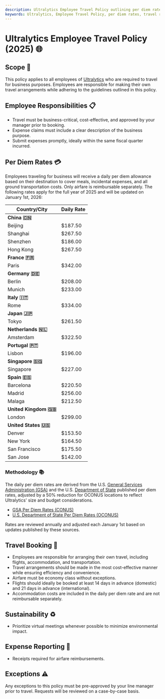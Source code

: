 ```yaml
---
description: Ultralytics Employee Travel Policy outlining per diem rates, responsibilities, booking procedures, sustainability practices, and expense reporting guidelines for 2025.
keywords: Ultralytics, Employee Travel Policy, per diem rates, travel responsibilities, airfare, expense reporting, sustainability, business travel
---
```


# Ultralytics Employee Travel Policy (2025) 🌐

## Scope 📌

This policy applies to all employees of [Ultralytics](https://www.ultralytics.com/) who are required to travel for business purposes. Employees are responsible for making their own travel arrangements while adhering to the guidelines outlined in this policy.

## Employee Responsibilities 📋

- Travel must be business-critical, cost-effective, and approved by your manager prior to booking.
- Expense claims must include a clear description of the business purpose.
- Submit expenses promptly, ideally within the same fiscal quarter incurred.

## Per Diem Rates 💳

Employees traveling for business will receive a daily per diem allowance based on their destination to cover meals, incidental expenses, and all ground transportation costs. Only airfare is reimbursable separately. The following rates apply for the full year of 2025 and will be updated on January 1st, 2026:

| Country/City | Daily Rate |
| ------------ | ---------- |
| **China 🇨🇳** | |
| Beijing | $187.50 |
| Shanghai | $267.50 |
| Shenzhen | $186.00 |
| Hong Kong | $267.50 |
| **France 🇫🇷** | |
| Paris | $342.00 |
| **Germany 🇩🇪** | |
| Berlin | $208.00 |
| Munich | $233.00 |
| **Italy 🇮🇹** | |
| Rome | $334.00 |
| **Japan 🇯🇵** | |
| Tokyo | $261.50 |
| **Netherlands 🇳🇱** | |
| Amsterdam | $322.50 |
| **Portugal 🇵🇹** | |
| Lisbon | $196.00 |
| **Singapore 🇸🇬** | |
| Singapore | $227.00 |
| **Spain 🇪🇸** | |
| Barcelona | $220.50 |
| Madrid | $256.00 |
| Malaga | $212.50 |
| **United Kingdom 🇬🇧** | |
| London | $299.00 |
| **United States 🇺🇸** | |
| Denver | $153.50 |
| New York | $164.50 |
| San Francisco | $175.50 |
| San Jose | $142.00 |

### Methodology 📚

The daily per diem rates are derived from the U.S. [General Services Administration (GSA)](https://www.gsa.gov/) and the U.S. [Department of State](https://www.state.gov/) published per diem rates, adjusted by a 50% reduction for OCONUS locations to reflect Ultralytics' size and budget considerations.

- [GSA Per Diem Rates (CONUS)](https://www.gsa.gov/travel/plan-book/per-diem-rates)
- [U.S. Department of State Per Diem Rates (OCONUS)](https://allowances.state.gov/web920/per_diem.asp)

Rates are reviewed annually and adjusted each January 1st based on updates published by these sources.

## Travel Booking 🛫

- Employees are responsible for arranging their own travel, including flights, accommodation, and transportation.
- Travel arrangements should be made in the most cost-effective manner while ensuring efficiency and convenience.
- Airfare must be economy class without exceptions.
- Flights should ideally be booked at least 14 days in advance (domestic) and 21 days in advance (international).
- Accommodation costs are included in the daily per diem rate and are not reimbursable separately.

## Sustainability ♻️

- Prioritize virtual meetings whenever possible to minimize environmental impact.

## Expense Reporting 🧾

- Receipts required for airfare reimbursements.

## Exceptions ⚠️

Any exceptions to this policy must be pre-approved by your line manager prior to travel. Requests will be reviewed on a case-by-case basis.
